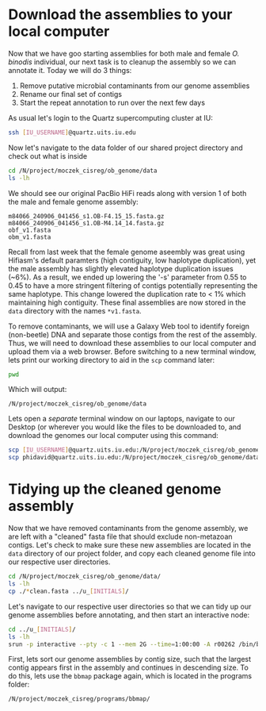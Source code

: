 # Download the assemblies to your local computer
Now that we have goo starting assemblies for both male and female _O. binodis_ individual, our next task is to cleanup the assembly so we can annotate it. Today we will do 3 things:

1) Remove putative microbial contaminants from our genome assemblies
2) Rename our final set of contigs
3) Start the repeat annotation to run over the next few days

As usual let's login to the Quartz supercomputing cluster at IU:

```bash
ssh [IU_USERNAME]@quartz.uits.iu.edu
```
Now let's navigate to the data folder of our shared project directory and check out what is inside

```bash
cd /N/project/moczek_cisreg/ob_genome/data
ls -lh
```

We should see our original PacBio HiFi reads along with version 1 of both the male and female genome assembly:

```
m84066_240906_041456_s1.OB-F4.15_15.fasta.gz
m84066_240906_041456_s1.OB-M4.14_14.fasta.gz
obf_v1.fasta
obm_v1.fasta
```

Recall from last week that the female genome aseembly was great using Hifiasm's default paramters (high contiguity, low haplotype duplication), yet the male assembly has slightly elevated haplotype duplication issues (~6%). As a result, we ended up lowering the '-s' parameter from 0.55 to 0.45 to have a more stringent filtering of contigs potentially representing the same haplotype. This change lowered the duplication rate to < 1% which maintaining high contiguity. These final assemblies are now stored in the `data` directory with the names `*v1.fasta`. 

To remove contaminants, we will use a Galaxy Web tool to identify foreign (non-beetle) DNA and separate those contigs from the rest of the assembly. Thus, we will need to download these assemblies to our local computer and upload them via a web browser. Before switching to a new terminal window, lets print our working directory to aid in the `scp` command later:

```bash
pwd
```

Which will output:

```
/N/project/moczek_cisreg/ob_genome/data
```

Lets open a _separate_ terminal window on our laptops, navigate to our Desktop (or wherever you would like the files to be downloaded to, and download the genomes our local computer using this command:

```bash
scp [IU_USERNAME]@quartz.uits.iu.edu:/N/project/moczek_cisreg/ob_genome/data/obm_v1.fasta .
scp phidavid@quartz.uits.iu.edu:/N/project/moczek_cisreg/ob_genome/data/obf_v1.fasta .
```


# Tidying up the cleaned genome assembly

Now that we have removed contaminants from the genome assembly, we are left with a "cleaned" fasta file that should exclude non-metazoan contigs. Let's check to make sure these new assemblies are located in the `data` directory of our project folder, and copy each cleaned genome file into our respective user directories.

```bash
cd /N/project/moczek_cisreg/ob_genome/data/
ls -lh
cp ./*clean.fasta ../u_[INITIALS]/
```

Let's navigate to our respective user directories so that we can tidy up our genome assemblies before annotating, and then start an interactive node:

```bash
cd ../u_[INITIALS]/
ls -lh
srun -p interactive --pty -c 1 --mem 2G --time=1:00:00 -A r00262 /bin/bash
```

First, lets sort our genome assemblies by contig size, such that the largest contig appears first in the assembly and continues in descending size. To do this, lets use the `bbmap` package again, which is located in the programs folder:

```bash
/N/project/moczek_cisreg/programs/bbmap/









